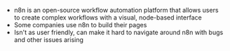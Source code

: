 * n8n is an open-source workflow automation platform that allows users to create complex workflows with a visual, node-based interface
* Some companies use n8n to build their pages
* Isn't as user friendly, can make it hard to navigate around n8n with bugs and other issues arising
